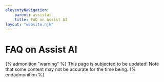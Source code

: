 ```yaml
---
eleventyNavigation:
    parent: assistai
    title: FAQ on Assist AI
layout: "website.njk"
---
```


# FAQ on Assist AI

{% admonition "warning" %}
This page is subjected to be updated! Note that some content may not be accurate for the time being. 
{% endadmonition %}